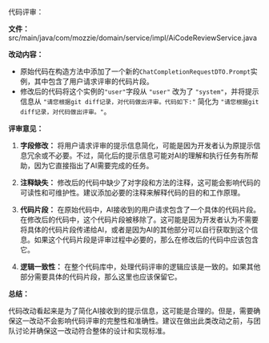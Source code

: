 代码评审：

**文件：** src/main/java/com/mozzie/domain/service/impl/AiCodeReviewService.java

**改动内容：**

- 原始代码在构造方法中添加了一个新的`ChatCompletionRequestDTO.Prompt`实例，其中包含了用户请求评审的代码片段。
- 修改后的代码将这个实例的`"user"`字段从 `"user"` 改为了 `"system"`，并将提示信息从 `"请您根据git diff记录，对代码做出评审。代码如下:"` 简化为 `"请您根据git diff记录，对代码做出评审。"`。

**评审意见：**

1. **字段修改：** 将用户请求评审的提示信息简化，可能是因为开发者认为原提示信息冗余或不必要。不过，简化后的提示信息可能对AI的理解和执行任务有所帮助，因为它直接指出了AI需要完成的任务。

2. **注释缺失：** 修改后的代码中缺少了对字段和方法的注释，这可能会影响代码的可读性和可维护性。建议添加必要的注释来解释代码的目的和工作原理。

3. **代码片段：** 在原始代码中，AI接收到的用户请求包含了一个具体的代码片段。在修改后的代码中，这个代码片段被移除了。这可能是因为开发者认为不需要将具体的代码片段传递给AI，或者是因为AI的其他部分可以自行获取到这个信息。如果这个代码片段是评审过程中必要的，那么在修改后的代码中应该包含它。

4. **逻辑一致性：** 在整个代码库中，处理代码评审的逻辑应该是一致的。如果其他部分需要具体的代码片段，那么这里也应该保留它。

**总结：**

代码改动看起来是为了简化AI接收到的提示信息，这可能是合理的。但是，需要确保这一改动不会影响代码评审的完整性和准确性。建议在做出此类改动之前，与团队讨论并确保这一改动符合整体的设计和实现标准。